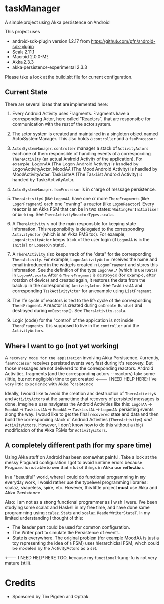 taskManager
===========

A simple project using Akka persistence on Android

This project uses
+ android-sdk-plugin version 1.2.17 from https://github.com/pfn/android-sdk-plugin
+ Scala 2.11.1
+ Macroid 2.0.0-M2
+ Akka 2.3.3
+ akka-persistence-experimental 2.3.3
 
Please take a look at the build.sbt file for current configuration.

Current State
--------------

There are several ideas that are implemented here:

1. Every Android Activity uses Fragments. Fragments have a corresponding Actor, here called "Reactors", that are responsible for communication with the rest of the actor system.

2. The actor system is created and maintained in a singleton object named ActorSystemManager.
   This also holds a `controller` and a `fsmProcessor`.

3. `ActorSystemManager.controller` manages a stack of `ActivityActors` each one of them responsible of 
   handling events of a corresponding `ThereActivity` (an actual Android Activity of the application).
   For example:
   LogonAA (The Logon Android Activity) is handled by LogonActivityActor.
   MoodAA (The Mood Android Activity) is handled by MoodActivityActor.
   TaskListAA (The TaskList Android Activity) is handled by TasksActivityActor.

4. `ActorSystemManager.fsmProcessor` is in charge of message persistence.

5. `ThereActivity`s (like `LogonAA`) have one or more `ThereFragments` (like `LogonFragment`) each one
   "owning" a reactor (like `LogonReactor`). Every reactor is an Akka FSM that can be in two states:
   `WaitingForInitialiser` or `Working`. See `ThereActivityReactorTypes.scala`.

6. A `ThereActivity` is not the main responsible for keeping state information. This responsibility
   is delegated to the corresponding `ActivityActor` (which is an Akka FMS too). For example,
   `LogonActivityActor` keeps track of the user login (if `LogonAA` is in the `Initial` or `LoggedOn`
   state).

7. A `ThereActivity` also keeps track of the "data" for the corresponding `ThereActivity`. For example,
   `LogonActivityActor` receives the name and email introduced in the widgets created in `LogonFragment`
   and stores this information. See the definition of the type `LogonAA.A` (which is `UserData`) in
   `LogonAA.scala`. After a `ThereFragment` is destroyed (for example, after rotation of device) and
   created again, it restores the data from the backup in the corresponding `ActivityActor`.
   See `TaskListAA` and corresponding `TaskActivityActor` for an example using `ListFragment`.

8. The life cycle of reactors is tied to the life cycle of the corresponding `ThereFragment`. A reactor is
   created during `onCreate(Bundle)` and destroyed during `onDestroy()`. See `ThereActivity.scala`.

9. Logic (code) for the "control" of the application is not inside `ThereFragments`. It is supposed to live
   in the `controller` and the `ActivityActors`.


Where I want to go (not yet working)
------------------------------------

A `recovery mode for the application` involving Akka Persistence. Currently, `fsmProcessor` receives
persisted events very fast during it's recovery. But those messages are not delivered to the corresponding
reactors. Android Activities, fragments (and the corresponding actors --reactors) take some (little, but
not negligible) time to get created. <--- I NEED HELP HERE: I've very little experience with Akka
Persistence.

Ideally, I would like to avoid the creation and destruction of `ThereActivity`s and `ActivityActor`s at the
same time that recovery of persisted messages is done. Imagine a user navigates the Android Activities like
this: `LogonAA` -> `MoodAA` -> `TaskListAA` -> `MoodAA` -> `TaskListAA` -> `LogonAA`, persisting events
along the way. I would like to get the final `recovered` state and data and then build the corresponding
stack of Android Activities (`ThereActivity`s) _and_ `ActivityActors`. However, I don't know how to do this
without a (big) modification of the Akka FSMs for `ActivityActors`.

A completely different path (for my spare time)
-----------------------------------------------
Using Akka stuff on Android has been somewhat painful. Take a look at the messy Proguard configuration I got
to avoid runtime errors because Proguard is not able to see that a lot of things in Akka use **reflection**.

In a "beautiful" world, where I could do functional programming in my everyday work, I would rather use the
typelevel programming libraries: scalaz, shapeless, spire, etc. However, this little project **must** use
Akka and Akka Persistence.

Also: I am not as a strong functional programmer as I wish I were. I've been studying some scalaz and Haskell
in my free time, and have done some programming using `scalaz.State` and `scalaz.ReaderWriterStateT`. 
In my limited understanding I thought of this: 
+ The Reader part could be used for common configuration.
+ The Writer part to simulate the Persistence of events.
+ State is everywhere. The original problem (for example MoodAA is just a toy representing the idea of a FSM)
  uses hierarchichal FSM, which could be modeled by the ActivityActors as a set.

<--- I NEED HELP HERE TOO, because my `functional`-kung-fu is not very mature (still).


Credits
=======

+ Sponsored by Tim Pigden and Optrak.